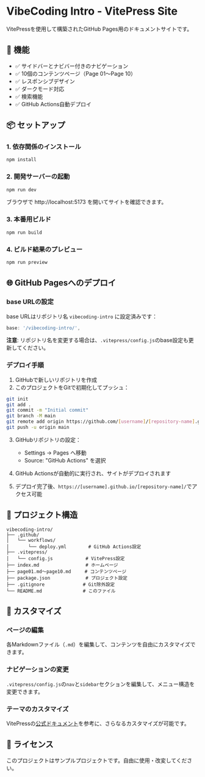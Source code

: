 # VibeCoding Intro - VitePress Site

VitePressを使用して構築されたGitHub Pages用のドキュメントサイトです。

## 🚀 機能

- ✅ サイドバーとナビバー付きのナビゲーション
- ✅ 10個のコンテンツページ（Page 01〜Page 10）
- ✅ レスポンシブデザイン
- ✅ ダークモード対応
- ✅ 検索機能
- ✅ GitHub Actions自動デプロイ

## 📦 セットアップ

### 1. 依存関係のインストール

```bash
npm install
```

### 2. 開発サーバーの起動

```bash
npm run dev
```

ブラウザで http://localhost:5173 を開いてサイトを確認できます。

### 3. 本番用ビルド

```bash
npm run build
```

### 4. ビルド結果のプレビュー

```bash
npm run preview
```

## 🌐 GitHub Pagesへのデプロイ

### base URLの設定

base URLはリポジトリ名 `vibecoding-intro` に設定済みです：

```javascript
base: '/vibecoding-intro/',
```

**注意**: リポジトリ名を変更する場合は、`.vitepress/config.js`のbase設定も更新してください。

### デプロイ手順

1. GitHubで新しいリポジトリを作成
2. このプロジェクトをGitで初期化してプッシュ：

```bash
git init
git add .
git commit -m "Initial commit"
git branch -M main
git remote add origin https://github.com/[username]/[repository-name].git
git push -u origin main
```

3. GitHubリポジトリの設定：
   - Settings → Pages へ移動
   - Source: "GitHub Actions" を選択

4. GitHub Actionsが自動的に実行され、サイトがデプロイされます
5. デプロイ完了後、`https://[username].github.io/[repository-name]/`でアクセス可能

## 📁 プロジェクト構造

```
vibecoding-intro/
├── .github/
│   └── workflows/
│       └── deploy.yml        # GitHub Actions設定
├── .vitepress/
│   └── config.js            # VitePress設定
├── index.md                 # ホームページ
├── page01.md〜page10.md     # コンテンツページ
├── package.json             # プロジェクト設定
├── .gitignore              # Git除外設定
└── README.md               # このファイル
```

## 🎨 カスタマイズ

### ページの編集

各Markdownファイル（`.md`）を編集して、コンテンツを自由にカスタマイズできます。

### ナビゲーションの変更

`.vitepress/config.js`の`nav`と`sidebar`セクションを編集して、メニュー構造を変更できます。

### テーマのカスタマイズ

VitePressの[公式ドキュメント](https://vitepress.dev/)を参考に、さらなるカスタマイズが可能です。

## 📝 ライセンス

このプロジェクトはサンプルプロジェクトです。自由に使用・改変してください。